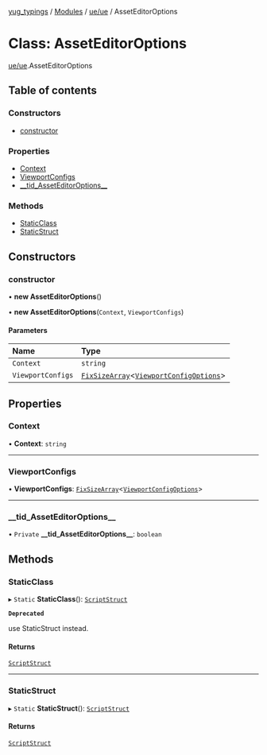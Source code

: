 [yug_typings](../README.md) / [Modules](../modules.md) / [ue/ue](../modules/ue_ue.md) / AssetEditorOptions

# Class: AssetEditorOptions

[ue/ue](../modules/ue_ue.md).AssetEditorOptions

## Table of contents

### Constructors

- [constructor](ue_ue.AssetEditorOptions.md#constructor)

### Properties

- [Context](ue_ue.AssetEditorOptions.md#context)
- [ViewportConfigs](ue_ue.AssetEditorOptions.md#viewportconfigs)
- [\_\_tid\_AssetEditorOptions\_\_](ue_ue.AssetEditorOptions.md#__tid_asseteditoroptions__)

### Methods

- [StaticClass](ue_ue.AssetEditorOptions.md#staticclass)
- [StaticStruct](ue_ue.AssetEditorOptions.md#staticstruct)

## Constructors

### constructor

• **new AssetEditorOptions**()

• **new AssetEditorOptions**(`Context`, `ViewportConfigs`)

#### Parameters

| Name | Type |
| :------ | :------ |
| `Context` | `string` |
| `ViewportConfigs` | [`FixSizeArray`](../interfaces/ue_puerts.FixSizeArray.md)<[`ViewportConfigOptions`](ue_ue.ViewportConfigOptions.md)\> |

## Properties

### Context

• **Context**: `string`

___

### ViewportConfigs

• **ViewportConfigs**: [`FixSizeArray`](../interfaces/ue_puerts.FixSizeArray.md)<[`ViewportConfigOptions`](ue_ue.ViewportConfigOptions.md)\>

___

### \_\_tid\_AssetEditorOptions\_\_

• `Private` **\_\_tid\_AssetEditorOptions\_\_**: `boolean`

## Methods

### StaticClass

▸ `Static` **StaticClass**(): [`ScriptStruct`](ue_ue.ScriptStruct.md)

**`Deprecated`**

use StaticStruct instead.

#### Returns

[`ScriptStruct`](ue_ue.ScriptStruct.md)

___

### StaticStruct

▸ `Static` **StaticStruct**(): [`ScriptStruct`](ue_ue.ScriptStruct.md)

#### Returns

[`ScriptStruct`](ue_ue.ScriptStruct.md)
